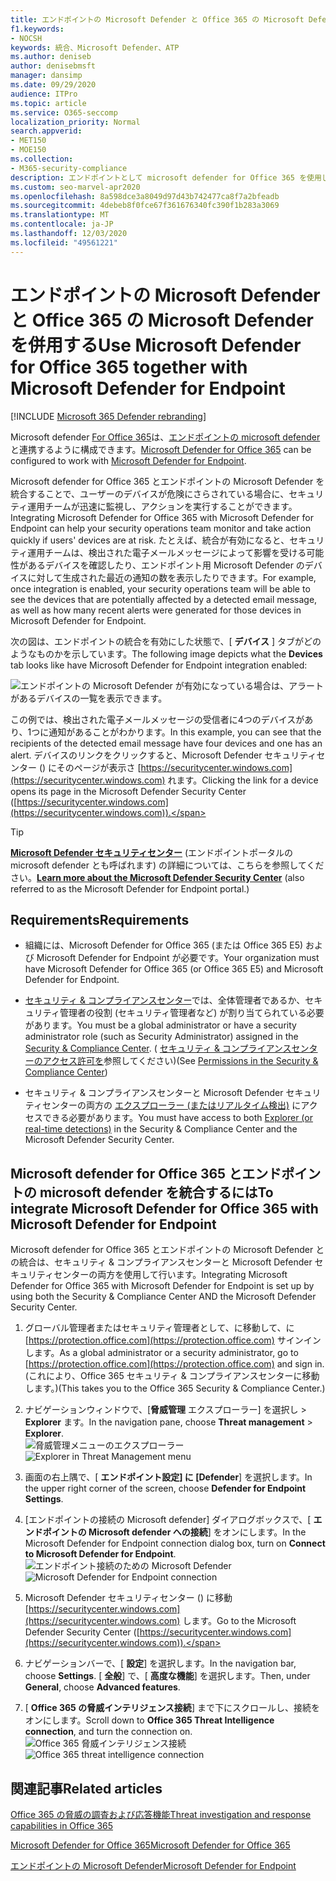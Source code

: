 ```yaml
---
title: エンドポイントの Microsoft Defender と Office 365 の Microsoft Defender を併用する
f1.keywords:
- NOCSH
keywords: 統合、Microsoft Defender、ATP
ms.author: deniseb
author: denisebmsft
manager: dansimp
ms.date: 09/29/2020
audience: ITPro
ms.topic: article
ms.service: O365-seccomp
localization_priority: Normal
search.appverid:
- MET150
- MOE150
ms.collection:
- M365-security-compliance
description: エンドポイントとして microsoft defender for Office 365 を使用して、デバイスや電子メールコンテンツに対する脅威に関する詳細な情報を取得します。
ms.custom: seo-marvel-apr2020
ms.openlocfilehash: 8a598dce3a8049d97d43b742477ca8f7a2bfeadb
ms.sourcegitcommit: 4debeb8f0fce67f361676340fc390f1b283a3069
ms.translationtype: MT
ms.contentlocale: ja-JP
ms.lasthandoff: 12/03/2020
ms.locfileid: "49561221"
---
```

# <a name="use-microsoft-defender-for-office-365-together-with-microsoft-defender-for-endpoint"></a><span data-ttu-id="c1c8e-104">エンドポイントの Microsoft Defender と Office 365 の Microsoft Defender を併用する</span><span class="sxs-lookup"><span data-stu-id="c1c8e-104">Use Microsoft Defender for Office 365 together with Microsoft Defender for Endpoint</span></span>

[!INCLUDE [Microsoft 365 Defender rebranding](../includes/microsoft-defender-for-office.md)]


<span data-ttu-id="c1c8e-105">Microsoft defender [For Office 365](office-365-atp.md)は、[エンドポイントの microsoft defender](https://docs.microsoft.com/windows/security/threat-protection)と連携するように構成できます。</span><span class="sxs-lookup"><span data-stu-id="c1c8e-105">[Microsoft Defender for Office 365](office-365-atp.md) can be configured to work with [Microsoft Defender for Endpoint](https://docs.microsoft.com/windows/security/threat-protection).</span></span>

<span data-ttu-id="c1c8e-106">Microsoft defender for Office 365 とエンドポイントの Microsoft Defender を統合することで、ユーザーのデバイスが危険にさらされている場合に、セキュリティ運用チームが迅速に監視し、アクションを実行することができます。</span><span class="sxs-lookup"><span data-stu-id="c1c8e-106">Integrating Microsoft Defender for Office 365 with Microsoft Defender for Endpoint can help your security operations team monitor and take action quickly if users' devices are at risk.</span></span> <span data-ttu-id="c1c8e-107">たとえば、統合が有効になると、セキュリティ運用チームは、検出された電子メールメッセージによって影響を受ける可能性があるデバイスを確認したり、エンドポイント用 Microsoft Defender のデバイスに対して生成された最近の通知の数を表示したりできます。</span><span class="sxs-lookup"><span data-stu-id="c1c8e-107">For example, once integration is enabled, your security operations team will be able to see the devices that are potentially affected by a detected email message, as well as how many recent alerts were generated for those devices in Microsoft Defender for Endpoint.</span></span> 

<span data-ttu-id="c1c8e-108">次の図は、エンドポイントの統合を有効にした状態で、[ **デバイス** ] タブがどのようなものかを示しています。</span><span class="sxs-lookup"><span data-stu-id="c1c8e-108">The following image depicts what the **Devices** tab looks like have Microsoft Defender for Endpoint integration enabled:</span></span>
  
![エンドポイントの Microsoft Defender が有効になっている場合は、アラートがあるデバイスの一覧を表示できます。](../../media/fec928ea-8f0c-44d7-80b9-a2e0a8cd4e89.PNG)
  
<span data-ttu-id="c1c8e-110">この例では、検出された電子メールメッセージの受信者に4つのデバイスがあり、1つに通知があることがわかります。</span><span class="sxs-lookup"><span data-stu-id="c1c8e-110">In this example, you can see that the recipients of the detected email message have four devices and one has an alert.</span></span> <span data-ttu-id="c1c8e-111">デバイスのリンクをクリックすると、Microsoft Defender セキュリティセンター () にそのページが表示さ [https://securitycenter.windows.com](https://securitycenter.windows.com) れます。</span><span class="sxs-lookup"><span data-stu-id="c1c8e-111">Clicking the link for a device opens its page in the Microsoft Defender Security Center ([https://securitycenter.windows.com](https://securitycenter.windows.com)).</span></span>

> [!TIP]
> <span data-ttu-id="c1c8e-112">**[Microsoft Defender セキュリティセンター](https://docs.microsoft.com/windows/security/threat-protection/microsoft-defender-atp/use)** (エンドポイントポータルの microsoft defender とも呼ばれます) の詳細については、こちらを参照してください。</span><span class="sxs-lookup"><span data-stu-id="c1c8e-112">**[Learn more about the Microsoft Defender Security Center](https://docs.microsoft.com/windows/security/threat-protection/microsoft-defender-atp/use)** (also referred to as the Microsoft Defender for Endpoint portal.)</span></span>
  
## <a name="requirements"></a><span data-ttu-id="c1c8e-113">Requirements</span><span class="sxs-lookup"><span data-stu-id="c1c8e-113">Requirements</span></span>

- <span data-ttu-id="c1c8e-114">組織には、Microsoft Defender for Office 365 (または Office 365 E5) および Microsoft Defender for Endpoint が必要です。</span><span class="sxs-lookup"><span data-stu-id="c1c8e-114">Your organization must have Microsoft Defender for Office 365 (or Office 365 E5) and Microsoft Defender for Endpoint.</span></span>
    
- <span data-ttu-id="c1c8e-115">[セキュリティ & コンプライアンスセンター](https://protection.office.com)では、全体管理者であるか、セキュリティ管理者の役割 (セキュリティ管理者など) が割り当てられている必要があります。</span><span class="sxs-lookup"><span data-stu-id="c1c8e-115">You must be a global administrator or have a security administrator role (such as Security Administrator) assigned in the [Security & Compliance Center](https://protection.office.com).</span></span> <span data-ttu-id="c1c8e-116">( [セキュリティ & コンプライアンスセンターのアクセス許可を](permissions-in-the-security-and-compliance-center.md)参照してください)</span><span class="sxs-lookup"><span data-stu-id="c1c8e-116">(See [Permissions in the Security & Compliance Center](permissions-in-the-security-and-compliance-center.md))</span></span>
    
- <span data-ttu-id="c1c8e-117">セキュリティ & コンプライアンスセンターと Microsoft Defender セキュリティセンターの両方の [エクスプローラー (またはリアルタイム検出)](threat-explorer.md) にアクセスできる必要があります。</span><span class="sxs-lookup"><span data-stu-id="c1c8e-117">You must have access to both [Explorer (or real-time detections)](threat-explorer.md) in the Security & Compliance Center and the Microsoft Defender Security Center.</span></span>
    
## <a name="to-integrate-microsoft-defender-for-office-365-with-microsoft-defender-for-endpoint"></a><span data-ttu-id="c1c8e-118">Microsoft defender for Office 365 とエンドポイントの microsoft defender を統合するには</span><span class="sxs-lookup"><span data-stu-id="c1c8e-118">To integrate Microsoft Defender for Office 365 with Microsoft Defender for Endpoint</span></span>

<span data-ttu-id="c1c8e-119">Microsoft defender for Office 365 とエンドポイントの Microsoft Defender との統合は、セキュリティ & コンプライアンスセンターと Microsoft Defender セキュリティセンターの両方を使用して行います。</span><span class="sxs-lookup"><span data-stu-id="c1c8e-119">Integrating Microsoft Defender for Office 365 with Microsoft Defender for Endpoint is set up by using both the Security & Compliance Center AND the Microsoft Defender Security Center.</span></span>
  
1. <span data-ttu-id="c1c8e-120">グローバル管理者またはセキュリティ管理者として、に移動して、に [https://protection.office.com](https://protection.office.com) サインインします。</span><span class="sxs-lookup"><span data-stu-id="c1c8e-120">As a global administrator or a security administrator, go to [https://protection.office.com](https://protection.office.com) and sign in.</span></span> <span data-ttu-id="c1c8e-121">(これにより、Office 365 セキュリティ & コンプライアンスセンターに移動します。)</span><span class="sxs-lookup"><span data-stu-id="c1c8e-121">(This takes you to the Office 365 Security & Compliance Center.)</span></span>
    
2. <span data-ttu-id="c1c8e-122">ナビゲーションウィンドウで、[**脅威管理** エクスプローラー] を選択し  >  **Explorer** ます。</span><span class="sxs-lookup"><span data-stu-id="c1c8e-122">In the navigation pane, choose **Threat management** > **Explorer**.</span></span><br><span data-ttu-id="c1c8e-123">![脅威管理メニューのエクスプローラー](../../media/ThreatMgmt-Explorer-nav.png)</span><span class="sxs-lookup"><span data-stu-id="c1c8e-123">![Explorer in Threat Management menu](../../media/ThreatMgmt-Explorer-nav.png)</span></span><br>
    
3. <span data-ttu-id="c1c8e-124">画面の右上隅で、[ **エンドポイント設定] に [Defender**] を選択します。</span><span class="sxs-lookup"><span data-stu-id="c1c8e-124">In the upper right corner of the screen, choose **Defender for Endpoint Settings**.</span></span>
    
4. <span data-ttu-id="c1c8e-125">[エンドポイントの接続の Microsoft defender] ダイアログボックスで、[ **エンドポイントの Microsoft defender への接続**] をオンにします。</span><span class="sxs-lookup"><span data-stu-id="c1c8e-125">In the Microsoft Defender for Endpoint connection dialog box, turn on **Connect to Microsoft Defender for Endpoint**.</span></span><br><span data-ttu-id="c1c8e-126">![エンドポイント接続のための Microsoft Defender](../../media/Explorer-WDATPConnection-dialog.png)</span><span class="sxs-lookup"><span data-stu-id="c1c8e-126">![Microsoft Defender for Endpoint connection](../../media/Explorer-WDATPConnection-dialog.png)</span></span><br>
    
5. <span data-ttu-id="c1c8e-127">Microsoft Defender セキュリティセンター () に移動 [https://securitycenter.windows.com](https://securitycenter.windows.com) します。</span><span class="sxs-lookup"><span data-stu-id="c1c8e-127">Go to the Microsoft Defender Security Center ([https://securitycenter.windows.com](https://securitycenter.windows.com)).</span></span>

6. <span data-ttu-id="c1c8e-128">ナビゲーションバーで、[ **設定**] を選択します。</span><span class="sxs-lookup"><span data-stu-id="c1c8e-128">In the navigation bar, choose **Settings**.</span></span> <span data-ttu-id="c1c8e-129">[ **全般**] で、[ **高度な機能**] を選択します。</span><span class="sxs-lookup"><span data-stu-id="c1c8e-129">Then, under **General**, choose **Advanced features**.</span></span>

7. <span data-ttu-id="c1c8e-130">[ **Office 365 の脅威インテリジェンス接続**] まで下にスクロールし、接続をオンにします。</span><span class="sxs-lookup"><span data-stu-id="c1c8e-130">Scroll down to **Office 365 Threat Intelligence connection**, and turn the connection on.</span></span><br/><span data-ttu-id="c1c8e-131">![Office 365 脅威インテリジェンス接続](../../media/mdatp-oatptoggle.png)</span><span class="sxs-lookup"><span data-stu-id="c1c8e-131">![Office 365 threat intelligence connection](../../media/mdatp-oatptoggle.png)</span></span><br>

## <a name="related-articles"></a><span data-ttu-id="c1c8e-132">関連記事</span><span class="sxs-lookup"><span data-stu-id="c1c8e-132">Related articles</span></span>

[<span data-ttu-id="c1c8e-133">Office 365 の脅威の調査および応答機能</span><span class="sxs-lookup"><span data-stu-id="c1c8e-133">Threat investigation and response capabilities in Office 365</span></span>](office-365-ti.md)
  
[<span data-ttu-id="c1c8e-134">Microsoft Defender for Office 365</span><span class="sxs-lookup"><span data-stu-id="c1c8e-134">Microsoft Defender for Office 365</span></span>](office-365-atp.md)
  
[<span data-ttu-id="c1c8e-135">エンドポイントの Microsoft Defender</span><span class="sxs-lookup"><span data-stu-id="c1c8e-135">Microsoft Defender for Endpoint</span></span>](https://docs.microsoft.com/windows/security/threat-protection)
